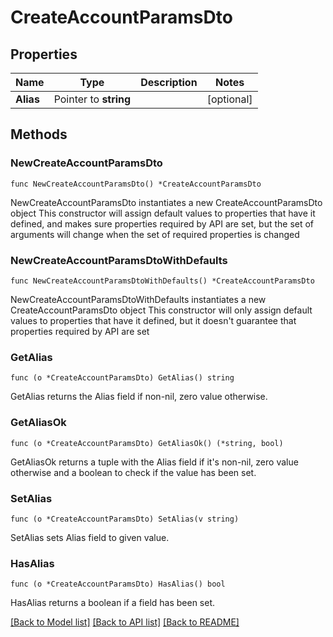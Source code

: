 # CreateAccountParamsDto

## Properties

Name | Type | Description | Notes
------------ | ------------- | ------------- | -------------
**Alias** | Pointer to **string** |  | [optional] 

## Methods

### NewCreateAccountParamsDto

`func NewCreateAccountParamsDto() *CreateAccountParamsDto`

NewCreateAccountParamsDto instantiates a new CreateAccountParamsDto object
This constructor will assign default values to properties that have it defined,
and makes sure properties required by API are set, but the set of arguments
will change when the set of required properties is changed

### NewCreateAccountParamsDtoWithDefaults

`func NewCreateAccountParamsDtoWithDefaults() *CreateAccountParamsDto`

NewCreateAccountParamsDtoWithDefaults instantiates a new CreateAccountParamsDto object
This constructor will only assign default values to properties that have it defined,
but it doesn't guarantee that properties required by API are set

### GetAlias

`func (o *CreateAccountParamsDto) GetAlias() string`

GetAlias returns the Alias field if non-nil, zero value otherwise.

### GetAliasOk

`func (o *CreateAccountParamsDto) GetAliasOk() (*string, bool)`

GetAliasOk returns a tuple with the Alias field if it's non-nil, zero value otherwise
and a boolean to check if the value has been set.

### SetAlias

`func (o *CreateAccountParamsDto) SetAlias(v string)`

SetAlias sets Alias field to given value.

### HasAlias

`func (o *CreateAccountParamsDto) HasAlias() bool`

HasAlias returns a boolean if a field has been set.


[[Back to Model list]](../README.md#documentation-for-models) [[Back to API list]](../README.md#documentation-for-api-endpoints) [[Back to README]](../README.md)


